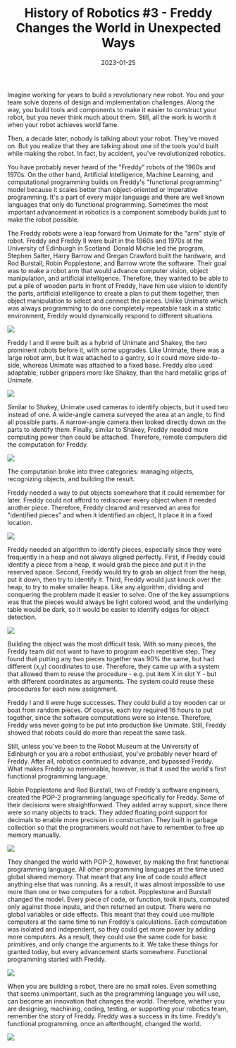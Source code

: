 ﻿---
title: "History of Robotics #3 - Freddy Changes the World in Unexpected Ways"
date: "2023-01-25"
description: "Tech Support's History of Robotics, #3"
thumbnail: "/static/images/blog/jan25/freddy-robot.jpg"
---


Imagine working for years to build a revolutionary new robot. You and your team solve dozens of design and implementation challenges. Along the way, you build tools and components to make it easier to construct your robot, but you never think much about them. Still, all the work is worth it when your robot achieves world fame.


Then, a decade later, nobody is talking about your robot. They've moved on. But you realize that they are talking about one of the tools you'd built while making the robot. In fact, by accident, you've revolutionized robotics. 


You have probably never heard of the "Freddy" robots of the 1960s and 1970s. On the other hand, Artificial Intelligence, Machine Learning, and computational programming builds on Freddy's "functional programming" model because it scales better than object-oriented or imperative programming. It's a part of every major language and there are well known languages that only do functional programming. Sometimes the most important advancement in robotics is a component somebody builds just to make the robot possible. 


The Freddy robots were a leap forward from Unimate for the "arm" style of robot. Freddy and Freddy II were built in the 1960s and 1970s at the University of Edinburgh in Scotland. Donald Michie led the program, Stephen Salter, Harry Barrow and Gregan Crawford built the hardware, and Rod Burstall, Robin Popplestone, and Barrow wrote the software. Their goal was to make a robot arm that would advance computer vision, object manipulation, and artificial intelligence. Therefore, they wanted to be able to put a pile of wooden parts in front of Freddy, have him use vision to identify the parts, artificial intelligence to create a plan to put them together, then object manipulation to select and connect the pieces. Unlike Unimate which was always programming to do one completely repeatable task in a static environment, Freddy would dynamically respond to different situations. 

![](/static/images/blog/jan25/FreddyRobotTeam.jpg)


Freddy I and II were built as a hybrid of Unimate and Shakey, the two prominent robots before it, with some upgrades. Like Unimate, there was a large robot arm, but it was attached to a gantry, so it could move side-to-side, whereas Unimate was attached to a fixed base. Freddy also used adaptable, rubber grippers more like Shakey, than the hard metallic grips of Unimate. 

![](/static/images/blog/jan25/freddy-robot.jpg)

Similar to Shakey, Unimate used cameras to identify objects, but it used two instead of one. A wide-angle camera surveyed the area at an angle, to find all possible parts. A narrow-angle camera then looked directly down on the parts to identify them. Finally, similar to Shakey, Freddy needed more computing power than could be attached. Therefore, remote computers did the computation for Freddy. 

![](/static/images/blog/jan25/Freddy-Camera.jpg)



The computation broke into three categories: managing objects, recognizing objects, and building the result. 


Freddy needed a way to put objects somewhere that it could remember for later. Freddy could not afford to rediscover every object when it needed another piece. Therefore, Freddy cleared and reserved an area for "identified pieces" and when it identified an object, it place it in a fixed location. 

![](/static/images/blog/jan25/FreddyRobotPlace.jpg)



Freddy needed an algorithm to identify pieces, especially since they were frequently in a heap and not always aligned perfectly. First, if Freddy could identify a piece from a heap, it would grab the piece and put it in the reserved space. Second, Freddy would try to grab an object from the heap, put it down, then try to identify it. Third, Freddy would just knock over the heap, to try to make smaller heaps. Like any algorithm, dividing and conquering the problem made it easier to solve. One of the key assumptions was that the pieces would always be light colored wood, and the underlying table would be dark, so it would be easier to identify edges for object detection. 

![](/static/images/blog/jan25/Freddy-I-Vision-Cup.jpg)



Building the object was the most difficult task. With so many pieces, the Freddy team did not want to have to program each repetitive step. They found that putting any two pieces together was 90% the same, but had different (x,y) coordinates to use. Therefore, they came up with a system that allowed them to reuse the procedure - e.g. put item X in slot Y - but with different coordinates as arguments. The system could reuse these procedures for each new assignment.


Freddy I and II were huge successes. They could build a toy wooden car or boat from random pieces. Of course, each toy required 16 hours to put together, since the software computations were so intense. Therefore, Freddy was never going to be put into production like Unimate. Still, Freddy showed that robots could do more than repeat the same task. 


Still, unless you've been to the Robot Museum at the University of Edinburgh or you are a robot enthusiast, you've probably never heard of Freddy. After all, robotics continued to advance, and bypassed Freddy. What makes Freddy so memorable, however, is that it used the world's first functional programming language. 


Robin Popplestone and Rod Burstall, two of Freddy's software engineers, created the POP-2 programming language specifically for Freddy. Some of their decisions were straightforward. They added array support, since there were so many objects to track. They added floating point support for decimals to enable more precision in construction. They built in garbage collection so that the programmers would not have to remember to free up memory manually. 

![](/static/images/blog/jan25/pop2.png)



They changed the world with POP-2, however, by making the first functional programming language. All other programming languages at the time used global shared memory. That meant that any line of code could affect anything else that was running. As a result, it was almost impossible to use more than one or two computers for a robot. Popplestone and Burstall changed the model. Every piece of code, or function, took inputs, computed only against those inputs, and then returned an output. There were no global variables or side effects. This meant that they could use multiple computers at the same time to run Freddy's calculations. Each computation was isolated and independent, so they could get more power by adding more computers. As a result, they could use the same code for basic primitives, and only change the arguments to it. We take these things for granted today, but every advancement starts somewhere. Functional programming started with Freddy. 

![](/static/images/blog/jan25/FunctionalProgramming.png)



When you are building a robot, there are no small roles. Even something that seems unimportant, such as the programming language you will use, can become an innovation that changes the world. Therefore, whether you are designing, machining, coding, testing, or supporting your robotics team, remember the story of Freddy. Freddy was a success in its time. Freddy's functional programming, once an afterthought, changed the world.

![](/static/images/blog/jan25/inspire.jpg)
